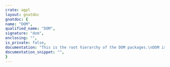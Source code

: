 ```yaml
---
crate: agpl
layout: gnatdoc
gnatdoc: {
name: "DOM",
qualified_name: "DOM",
signature: "dom",
enclosing: "",
is_private: false,
documentation: "This is the root hierarchy of the DOM packages.\nDOM is a standard API to interface to XML trees. It is divided into\nseveral main parts (Core, Events, ...).\nNote that to be fully compliant, strings must be UTF-16 encoded. However,\nyou still have the choice in this implementation, so that you can use\nUTF-8 encoding for documents that only have ASCII characters (and thus save\nsome space in memory).\nThis encoding is in the file xml/encodings.ads\n\nThe comments in these packages are not meant as a tutorial, or even a\nreference documentation for DOM. Please see the official XML\ndocumentation.",
documentation_snippet: "",
}
---
```

